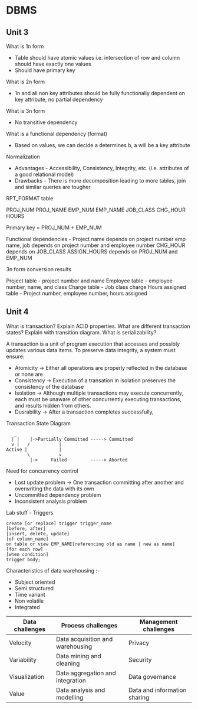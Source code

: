 # DBMS

## Unit 3
What is 1n form
- Table should have atomic values
    i.e. intersection of row and column should have exactly one values
- Should have primary key

What is 2n form
- 1n and all non key attributes should be fully functionally dependent on key attribute, no partial dependency

What is 3n form
- No transitive dependency

What is a functional dependency (format)
- Based on values, we can decide
  a determines b, a will be a key attribute

Normalization
   - Advantages - Accessibility, Consistency, Integrity, etc. (i.e. attributes of a good relational model)
   - Drawbacks  - There is more decomposition leading to more tables, join and similar queries are tougher



RPT_FORMAT table 

PROJ_NUM PROJ_NAME EMP_NUM EMP_NAME JOB_CLASS CHG_HOUR HOURS

Primary key = PROJ_NUM + EMP_NUM

Functional dependencies - 
    Project name depends on project number
    emp name, job depends on project number and employee number
    CHG_HOUR depends on JOB_CLASS
    ASSIGN_HOURS depends on PROJ_NUM and EMP_NUM

3n form conversion results

Project table - project number and name
Employee table - employee number, name, and class
Charge table - Job class charge
Hours assigned table - Project number, employee number, hours assigned


 ## Unit 4

What is transaction?
Explain ACID properties.
What are different transaction states? Explain with transition diagram.
What is serializability?

A transaction is a unit of program execution that accesses and possibly updates various data items.
To preserve data integrity, a system must ensure:
- Atomicity -> Either all operations are properly reflected in the database or none are
- Consistency -> Execution of a transation in isolation preserves the consistency of the database
- Isolation -> Although multiple transactions may execute concurrently, each must be unaware of other concurrently executing transactions, and results hidden from others.
- Dusrability -> After a transaction completes successfully, 

Transaction State Diagram
```
   _
  | |    |->Partially Committed -----> Committed
  v |   /           |
Active |            |
        \           v
         |->     Failed         -----> Aborted

```
Need for concurrency control
- Lost update problem -> One transaction committing after another and overwriting the data with its own
- Uncommitted dependency problem
- Inconsistent analysis problem


Lab stuff - Triggers

```
create [or replace] trigger trigger_name
[before, after]
[insert, delete, update]
[of column_name]
on table or view EMP_NAME[referencing old as name | new as name]
[for each row]
[when condition]
trigger body;
```

Characteristics of data warehousing :-
- Subject oriented
- Semi structured
- Time variant
- Non volatile
- Integrated

|Data challenges | Process challenges | Management challenges|
-----------------|--------------------|----------------------|
Velocity | Data acquisition and warehousing| Privacy
Variability | Data mining and cleaning | Security
Visualization | Data aggregation and integration | Data governance
Value | Data analysis and modelling | Data and information sharing
